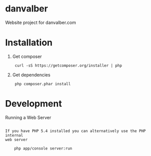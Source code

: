 danvalber
=========

Website project for danvalber.com

Installation
============

1. Get composer

        curl -sS https://getcomposer.org/installer | php

2. Get dependencies

        php composer.phar install

Development
===========

Running a Web Server
~~~~~~~~~~~~~~~~~~~~

If you have PHP 5.4 installed you can alternatively use the PHP internal
web server

    php app/console server:run

